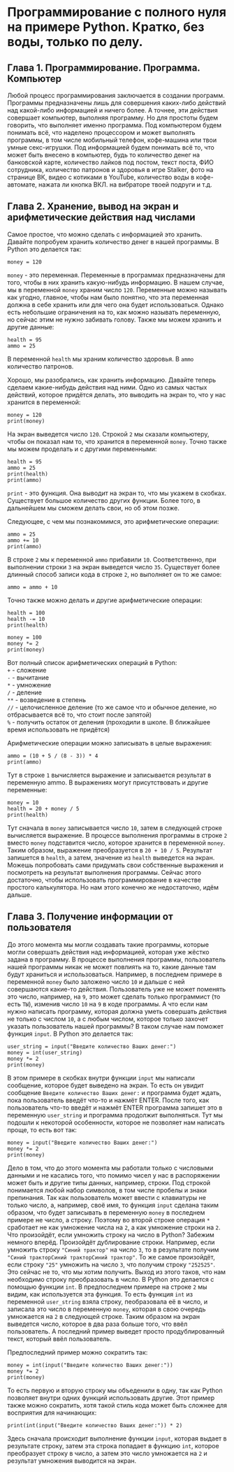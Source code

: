 # Программирование с полного нуля на примере Python. Кратко, без воды, только по делу.

## Глава 1. Программирование. Программа. Компьютер

Любой процесс программирования заключается в создании программ. Программы предназначены лишь для совершения каких-либо действий над какой-либо информацией и ничего более. А точнее, эти действия совершает компьютер, выполняя программу. Но для простоты будем говорить, что выполняет именно программа. Под компьютером будем понимать всё, что наделено процессором и может выполнять программы, в том числе мобильный телефон, кофе-машина или твои умные секс-игрушки. Под информацией будем понимать всё то, что может быть внесено в компьютер, будь то количество денег на банковской карте, количество лайков под постом, текст поста, ФИО сотрудника, количество патронов и здоровья в игре Stalker, фото на странице ВК, видео с котиками в YouTube, количество воды в кофе-автомате, нажата ли кнопка ВКЛ. на вибраторе твоей подруги и т.д.

## Глава 2. Хранение, вывод на экран и арифметические действия над числами

Самое простое, что можно сделать с информацией это хранить. Давайте попробуем хранить количество денег в нашей программы. В Python это делается так:

```
money = 120
```

```money``` - это переменная. Переменные в программах предназначены для того, чтобы в них хранить какую-нибудь информацию. В нашем случае, мы в переменной ```money``` храним число ```120```. Переменные можно называть как угодно, главное, чтобы нам было понятно, что эта переменная должна в себе хранить или для чего она будет использоваться. Однако есть небольшие ограничения на то, как можно называть переменную, но сейчас этим не нужно забивать голову. Также мы можем хранить и другие данные:

```
health = 95
ammo = 25
```

В переменной ```health``` мы храним количество здоровья. В ```ammo``` количество патронов.  
  
Хорошо, мы разобрались, как хранить информацию. Давайте теперь сделаем какие-нибудь действия над ними. Одно из самых частых действий, которое придётся делать, это выводить на экран то, что у нас хранится в переменной:

```
money = 120
print(money)
```

На экран выведется число ```120```. Строкой ```2``` мы сказали компьютеру, чтобы он показал нам то, что хранится в переменной ```money```. Точно также мы можем проделать и с другими переменными:

```
health = 95
ammo = 25
print(health)
print(ammo)
```

```print``` - это функция. Она выводит на экран то, что мы укажем в скобках. Существует большое количество других функции. Более того, в дальнейшем мы сможем делать свои, но об этом позже.  
  
Следующее, с чем мы познакомимся, это арифметические операции:

```
ammo = 25
ammo += 10
print(ammo)
```

В строке ```2``` мы к переменной ```ammo``` прибавили ```10```. Соответственно, при выполнении строки ```3``` на экран выведется число ```35```. Существует более длинный способ записи кода в строке ```2```, но выполняет он то же самое:

```
ammo = ammo + 10
```

Точно также можно делать и другие арифметические операции:

```
health = 100
health -= 10
print(health)

money = 100
money *= 2
print(money)
```

Вот полный список арифметических операций в Python:  
```+``` - сложение  
```-``` - вычитание  
```*``` - умножение  
```/``` - деление  
```**``` - возведение в степень  
```//``` - целочисленное деление (то же самое что и обычное деление, но отбрасывается всё то, что стоит после запятой)  
```%``` - получить остаток от деления (проходили в школе. В ближайшее время использовать не придётся)  

Арифметические операции можно записывать в целые выражения:

```
ammo = (10 + 5 / (8 - 3)) * 4
print(ammo)
```

Тут в строке ```1``` вычисляется выражение и записывается результат в переменную ammo. В выражениях могут присутствовать и другие переменные:

```
money = 10
health = 20 + money / 5
print(health)
```

Тут сначала в ```money``` записывается число ```10```, затем в следующей строке вычисляется выражение. В процессе выполнения программы в строке ```2``` вместо ```money``` подставится число, которое хранится в переменной ```money```. Таким образом, выражение преобразуется в ```20 + 10 / 5```. Результат запишется в ```health```, а затем, значение из ```health``` выведется на экран. Можешь попробовать сами придумать свои собственные выражения и посмотреть на результат выполнения программы.
Сейчас этого достаточно, чтобы использовать программирование в качестве простого калькулятора. Но нам этого конечно же недостаточно, идём дальше.

## Глава 3. Получение информации от пользователя

До этого момента мы могли создавать такие программы, которые могли совершать действия над информацией, которая уже жёстко задана в программу. В процессе выполнения программы, пользователь нашей программы никак не может повлиять на то, какие данные там будут храниться и использоваться. Например, в последнем примере в переменной ```money``` было заложено число ```10``` и дальше с ней совершаются какие-то действия. Пользователь уже не может поменять это число, например, на ```9```, это может сделать только программист (то есть ```ТЫ```), изменив число ```10``` на ```9``` в коде программы. А что если нам нужно написать программу, которая должна уметь совершать действия не только с числом ```10```, а с любым числом, которое только захочет указать пользователь нашей программы? В таком случае нам поможет функция ```input```. В Python это делается так:

```
user_string = input("Введите количество Ваших денег:")
money = int(user_string)
money *= 2
print(money)
```

В этом примере в скобках внутри функции ```input``` мы написали сообщение, которое будет выведено на экран. То есть он увидит сообщение ```Введите количество Ваших денег:``` и программа будет ждать, пока пользователь введёт что-то и нажмёт ENTER. После того, как пользователь что-то введёт и нажмёт ENTER программа запишет это в переменную ```user_string``` и программа продолжит выполняться. Тут мы подошли к некоторой особенности, которое не позволяет нам написать проще, то есть вот так:

```
money = input("Введите количество Ваших денег:")
money *= 2
print(money)
```

Дело в том, что до этого момента мы работали только с числовыми данными и не касались того, что помимо чисел у нас в распоряжении может быть и другие типы данных, например, строки. Под строкой понимается любой набор символов, в том числе пробелы и знаки препинания. Так как пользователь может ввести с клавиатуры не только число, а, например, своё имя, то функция ```input``` сделана таким образом, что будет записывать в переменную ```money``` в последнем примере не число, а строку. Поэтому во второй строке операция ```*``` сработает не как умножение числа на ```2```, а как умножение строки на ```2```. Что произойдёт, если умножить строку на число в Python? Забежим немного вперёд. Произойдёт дублирование строки. Например, если умножить строку ```"Синий трактор"``` на число ```3```, то в результате получим ```"Синий тракторСиний тракторСиний трактор"```. То же самое произойдёт, если строку ```"25"``` умножить на число ```3```, что получим строку ```"252525"```. Это сейчас не то, что мы хотим получить. Выход из этого таков, что нам необходимо строку преобразовать в число. В Python это делается с помощью функции ```int```. В предпоследнем примере на строке ```2``` мы видим, как используется эта функция. То есть функция ```int``` из переменной ```user_string``` взяла строку, пеобразовала её в число, и записала это число в переменную ```money```, которая в свою очередь умножается на ```2``` в следующей строке. Таким образом на экран выведется число, которое в два раза больше того, что ввёл пользователь. А последний пример выведет просто продублированный текст, который ввёл пользователь.  
  
Предпоследний пример можно сократить так:

```
money = int(input("Введите количество Ваших денег:"))
money *= 2
print(money)
```

То есть первую и вторую строку мы объеденили в одну, так как Python позволяет внутри одних функций использовать другие. Этот пример также можно сократить, хотя такой стиль кода может быть сложнее для восприятия для начинающих:

```
print(int(input("Введите количество Ваших денег:")) * 2)
```
Здесь сначала происходит выполнение функции ```input```, которая выдает в результате строку, затем эта строка попадает в функцию ```int```, которое преобразует строку в число, а затем это число умножается на ```2``` и результат умножения выводится на экран.
